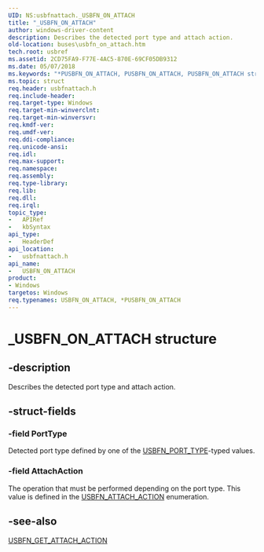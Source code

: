```yaml
---
UID: NS:usbfnattach._USBFN_ON_ATTACH
title: "_USBFN_ON_ATTACH"
author: windows-driver-content
description: Describes the detected port type and attach action.
old-location: buses\usbfn_on_attach.htm
tech.root: usbref
ms.assetid: 2CD75FA9-F77E-4AC5-870E-69CF05DB9312
ms.date: 05/07/2018
ms.keywords: "*PUSBFN_ON_ATTACH, PUSBFN_ON_ATTACH, PUSBFN_ON_ATTACH structure pointer [Buses], USBFN_ON_ATTACH, USBFN_ON_ATTACH structure [Buses], _USBFN_ON_ATTACH, buses.usbfn_on_attach, usbfnattach/PUSBFN_ON_ATTACH, usbfnattach/USBFN_ON_ATTACH"
ms.topic: struct
req.header: usbfnattach.h
req.include-header: 
req.target-type: Windows
req.target-min-winverclnt: 
req.target-min-winversvr: 
req.kmdf-ver: 
req.umdf-ver: 
req.ddi-compliance: 
req.unicode-ansi: 
req.idl: 
req.max-support: 
req.namespace: 
req.assembly: 
req.type-library: 
req.lib: 
req.dll: 
req.irql: 
topic_type:
-	APIRef
-	kbSyntax
api_type:
-	HeaderDef
api_location:
-	usbfnattach.h
api_name:
-	USBFN_ON_ATTACH
product:
- Windows
targetos: Windows
req.typenames: USBFN_ON_ATTACH, *PUSBFN_ON_ATTACH
---
```


# _USBFN_ON_ATTACH structure


## -description


Describes the detected port type and attach action. 


## -struct-fields




### -field PortType

Detected port type defined by one of the <a href="https://msdn.microsoft.com/library/windows/hardware/mt188004">USBFN_PORT_TYPE</a>-typed values.


### -field AttachAction

The operation that must be performed depending on the port type. This value is defined in the <a href="https://msdn.microsoft.com/library/windows/hardware/mt187985">USBFN_ATTACH_ACTION</a> enumeration.


## -see-also




<a href="https://msdn.microsoft.com/library/windows/hardware/mt187995">USBFN_GET_ATTACH_ACTION</a>
 

 

